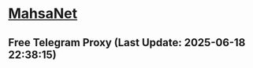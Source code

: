 
# [MahsaNet](https://t.me/mahsa_net)
## Free Telegram Proxy (Last Update: 2025-06-18 22:38:15)

    